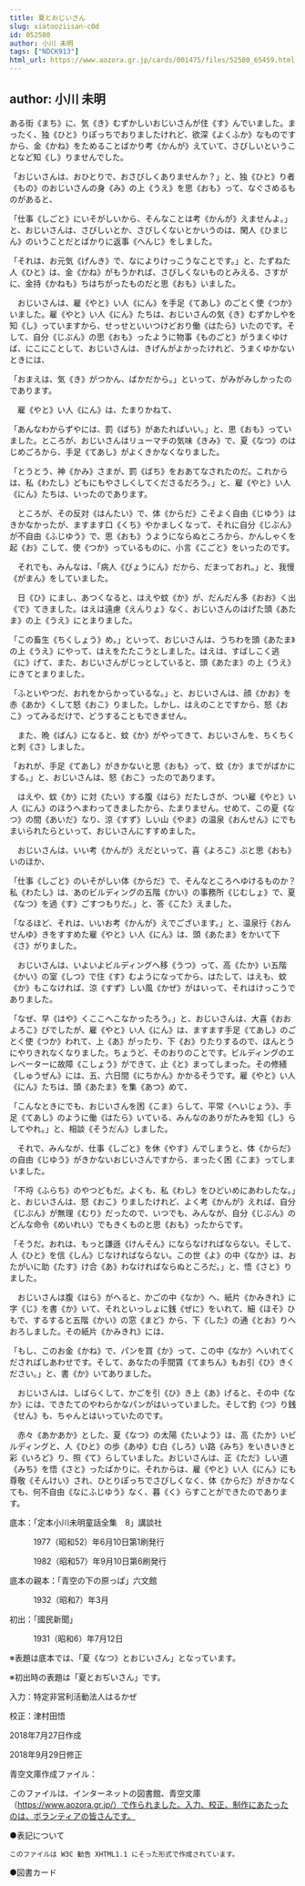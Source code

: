 ```yaml
---
title: 夏とおじいさん
slug: xiatooziisan-c0d
id: 052580
author: 小川 未明
tags: ["NDCK913"]
html_url: https://www.aozora.gr.jp/cards/001475/files/52580_65459.html
---
```


## author: 小川 未明

ある街《まち》に、気《き》むずかしいおじいさんが住《す》んでいました。まったく、独《ひと》りぽっちでおりましたけれど、欲深《よくふか》なものですから、金《かね》をためることばかり考《かんが》えていて、さびしいということなど知《し》りませんでした。

「おじいさんは、おひとりで、おさびしくありませんか？」と、独《ひと》り者《もの》のおじいさんの身《み》の上《うえ》を思《おも》って、なぐさめるものがあると、

「仕事《しごと》にいそがしいから、そんなことは考《かんが》えませんよ。」と、おじいさんは、さびしいとか、さびしくないとかいうのは、閑人《ひまじん》のいうことだとばかりに返事《へんじ》をしました。

「それは、お元気《げんき》で、なによりけっこうなことです。」と、たずねた人《ひと》は、金《かね》がもうかれば、さびしくないものとみえる、さすがに、金持《かねも》ちはちがったものだと思《おも》いました。

　おじいさんは、雇《やと》い人《にん》を手足《てあし》のごとく使《つか》いました。雇《やと》い人《にん》たちは、おじいさんの気《き》むずかしやを知《し》っていますから、せっせといいつけどおり働《はたら》いたのです。そして、自分《じぶん》の思《おも》ったように物事《ものごと》がうまくゆけば、にこにことして、おじいさんは、きげんがよかったけれど、うまくゆかないときには、

「おまえは、気《き》がつかん、ばかだから。」といって、がみがみしかったのであります。

　雇《やと》い人《にん》は、たまりかねて、

「あんなわからずやには、罰《ばち》があたればいい。」と、思《おも》っていました。ところが、おじいさんはリューマチの気味《きみ》で、夏《なつ》のはじめごろから、手足《てあし》がよくきかなくなりました。

「とうとう、神《かみ》さまが、罰《ばち》をおあてなされたのだ。これからは、私《わたし》どもにもやさしくしてくださるだろう。」と、雇《やと》い人《にん》たちは、いったのであります。

　ところが、その反対《はんたい》で、体《からだ》こそよく自由《じゆう》はきかなかったが、ますます口《くち》やかましくなって、それに自分《じぶん》が不自由《ふじゆう》で、思《おも》うようにならぬところから、かんしゃくを起《お》こして、使《つか》っているものに、小言《こごと》をいったのです。

　それでも、みんなは、「病人《びょうにん》だから、だまっておれ。」と、我慢《がまん》をしていました。

　日《ひ》にまし、あつくなると、はえや蚊《か》が、だんだん多《おお》く出《で》てきました。はえは遠慮《えんりょ》なく、おじいさんのはげた頭《あたま》の上《うえ》にとまりました。

「この畜生《ちくしょう》め。」といって、おじいさんは、うちわを頭《あたま》の上《うえ》にやって、はえをたたこうとしました。はえは、すばしこく逃《に》げて、また、おじいさんがじっとしていると、頭《あたま》の上《うえ》にきてとまりました。

「ふといやつだ、おれをからかっているな。」と、おじいさんは、顔《かお》を赤《あか》くして怒《おこ》りました。しかし、はえのことですから、怒《おこ》ってみるだけで、どうすることもできません。

　また、晩《ばん》になると、蚊《か》がやってきて、おじいさんを、ちくちくと刺《さ》しました。

「おれが、手足《てあし》がきかないと思《おも》って、蚊《か》までがばかにする。」と、おじいさんは、怒《おこ》ったのであります。

　はえや、蚊《か》に対《たい》する腹《はら》だたしさが、つい雇《やと》い人《にん》のほうへまわってきましたから、たまりません。せめて、この夏《なつ》の間《あいだ》なり、涼《すず》しい山《やま》の温泉《おんせん》にでもまいられたらといって、おじいさんにすすめました。

　おじいさんは、いい考《かんが》えだといって、喜《よろこ》ぶと思《おも》いのほか、

「仕事《しごと》のいそがしい体《からだ》で、そんなところへゆけるものか？　私《わたし》は、あのビルディングの五階《かい》の事務所《じむしょ》で、夏《なつ》を過《す》ごすつもりだ。」と、答《こた》えました。

「なるほど、それは、いいお考《かんが》えでございます。」と、温泉行《おんせんゆ》きをすすめた雇《やと》い人《にん》は、頭《あたま》をかいて下《さ》がりました。

　おじいさんは、いよいよビルディングへ移《うつ》って、高《たか》い五階《かい》の室《しつ》で住《す》むようになってから、はたして、はえも、蚊《か》もこなければ、涼《すず》しい風《かぜ》がはいって、それはけっこうでありました。

「なぜ、早《はや》くここへこなかったろう。」と、おじいさんは、大喜《おおよろこ》びでしたが、雇《やと》い人《にん》は、ますます手足《てあし》のごとく使《つか》われて、上《あ》がったり、下《お》りたりするので、ほんとうにやりきれなくなりました。ちょうど、そのおりのことです。ビルディングのエレベーターに故障《こしょう》ができて、止《と》まってしまった。その修繕《しゅうぜん》には、五、六日間《にちかん》かかるそうです。雇《やと》い人《にん》たちは、頭《あたま》を集《あつ》めて、

「こんなときにでも、おじいさんを困《こま》らして、平常《へいじょう》、手足《てあし》のように働《はたら》いている、みんなのありがたみを知《し》らしてやれ。」と、相談《そうだん》しました。

　それで、みんなが、仕事《しごと》を休《やす》んでしまうと、体《からだ》の自由《じゆう》がきかないおじいさんですから、まったく困《こま》ってしまいました。

「不埒《ふらち》のやつどもだ。よくも、私《わし》をひどいめにあわしたな。」と、おじいさんは、怒《おこ》りましたけれど、よく考《かんが》えれば、自分《じぶん》が無理《むり》だったので、いつでも、みんなが、自分《じぶん》のどんな命令《めいれい》でもきくものと思《おも》ったからです。

「そうだ。おれは、もっと謙遜《けんそん》にならなければならない。そして、人《ひと》を信《しん》じなければならない。この世《よ》の中《なか》は、おたがいに助《たす》け合《あ》わなければならぬところだ。」と、悟《さと》りました。

　おじいさんは腹《はら》がへると、かごの中《なか》へ、紙片《かみきれ》に字《じ》を書《か》いて、それといっしょに銭《ぜに》をいれて、細《ほそ》ひもで、するすると五階《かい》の窓《まど》から、下《した》の通《とお》りへおろしました。その紙片《かみきれ》には、

「もし、このお金《かね》で、パンを買《か》って、この中《なか》へいれてくださればしあわせです。そして、あなたの手間賃《てまちん》もお引《ひ》きください。」と、書《か》いてありました。

　おじいさんは、しばらくして、かごを引《ひ》き上《あ》げると、その中《なか》には、できたてのやわらかなパンがはいっていました。そして釣《つ》り銭《せん》も、ちゃんとはいっていたのです。

　赤々《あかあか》とした、夏《なつ》の太陽《たいよう》は、高《たか》いビルディングと、人《ひと》の歩《あゆ》む白《しろ》い路《みち》をいきいきと彩《いろど》り、照《て》らしていました。おじいさんは、正《ただ》しい道《みち》を悟《さと》ったばかりに、それからは、雇《やと》い人《にん》にも尊敬《そんけい》され、ひとりぽっちでさびしくなく、体《からだ》がきかなくても、何不自由《なにふじゆう》なく、暮《く》らすことができたのであります。













底本：「定本小川未明童話全集　8」講談社

　　　1977（昭和52）年6月10日第1刷発行

　　　1982（昭和57）年9月10日第6刷発行

底本の親本：「青空の下の原っぱ」六文館

　　　1932（昭和7）年3月

初出：「國民新聞」

　　　1931（昭和6）年7月12日

※表題は底本では、「夏《なつ》とおじいさん」となっています。

※初出時の表題は「夏とおぢいさん」です。

入力：特定非営利活動法人はるかぜ

校正：津村田悟

2018年7月27日作成

2018年9月29日修正

青空文庫作成ファイル：

このファイルは、インターネットの図書館、青空文庫（https://www.aozora.gr.jp/）で作られました。入力、校正、制作にあたったのは、ボランティアの皆さんです。











●表記について


	このファイルは W3C 勧告 XHTML1.1 にそった形式で作成されています。







●図書カード
